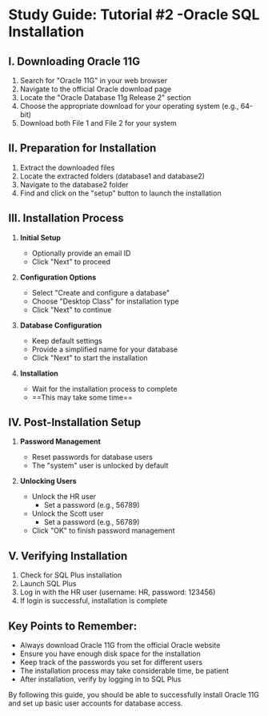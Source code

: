 # Study Guide: Tutorial #2 -Oracle SQL Installation

## I. Downloading Oracle 11G

1. Search for "Oracle 11G" in your web browser
2. Navigate to the official Oracle download page
3. Locate the "Oracle Database 11g Release 2" section 
4. Choose the appropriate download for your operating system (e.g., 64-bit)
5. Download both File 1 and File 2 for your system

## II. Preparation for Installation

1. Extract the downloaded files
2. Locate the extracted folders (database1 and database2)
3. Navigate to the database2 folder
4. Find and click on the "setup" button to launch the installation 

## III. Installation Process

1. **Initial Setup**
   - Optionally provide an email ID
   - Click "Next" to proceed 

2. **Configuration Options**
   - Select "Create and configure a database"
   - Choose "Desktop Class" for installation type
   - Click "Next" to continue 

3. **Database Configuration**
   - Keep default settings
   - Provide a simplified name for your database
   - Click "Next" to start the installation

4. **Installation**
   - Wait for the installation process to complete
   - ==This may take some time== 

## IV. Post-Installation Setup

1. **Password Management**
   - Reset passwords for database users
   - The "system" user is unlocked by default 

2. **Unlocking Users**
   - Unlock the HR user
     * Set a password (e.g., 56789)
   - Unlock the Scott user
     * Set a password (e.g., 56789)
   - Click "OK" to finish password management 

## V. Verifying Installation

1. Check for SQL Plus installation
2. Launch SQL Plus
3. Log in with the HR user (username: HR, password: 123456)
4. If login is successful, installation is complete 

## Key Points to Remember:

- Always download Oracle 11G from the official Oracle website
- Ensure you have enough disk space for the installation
- Keep track of the passwords you set for different users
- The installation process may take considerable time, be patient
- After installation, verify by logging in to SQL Plus

By following this guide, you should be able to successfully install Oracle 11G and set up basic user accounts for database access.
